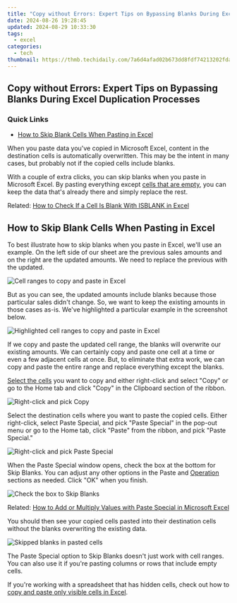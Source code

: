 ```yaml
---
title: "Copy without Errors: Expert Tips on Bypassing Blanks During Excel Duplication Processes"
date: 2024-08-26 19:28:45
updated: 2024-08-29 10:33:30
tags:
  - excel
categories:
  - tech
thumbnail: https://thmb.techidaily.com/7a6d4afad02b673dd8fdf74213202fda14f2e9bab9fdc0e7dfd2736277416b15.jpg
---
```


## Copy without Errors: Expert Tips on Bypassing Blanks During Excel Duplication Processes

### Quick Links

* [How to Skip Blank Cells When Pasting in Excel](https://review-topics.techidaily.com/how-to-transfer-whatsapp-from-iphone-se-2022-to-other-iphone-15-pro-max-devices-drfone-by-drfone-transfer-whatsapp-from-ios-transfer-whatsapp-from-ios/)

 When you paste data you've copied in Microsoft Excel, content in the destination cells is automatically overwritten. This may be the intent in many cases, but probably not if the copied cells include blanks.

 With a couple of extra clicks, you can skip blanks when you paste in Microsoft Excel. By pasting everything except [cells that are empty](https://ios-unlock.techidaily.com/in-2024-iphone-12-pro-asking-for-passcode-after-ios-1714-update-what-to-do-by-drfone-ios/), you can keep the data that's already there and simply replace the rest.

Related: [How to Check If a Cell Is Blank With ISBLANK in Excel](https://tech-savvy.techidaily.com/1723808302722-effortless-guide-setting-up-your-ps4-remote-play-on-android-devices-in-just-three-simple-steps/) 

##  How to Skip Blank Cells When Pasting in Excel

 To best illustrate how to skip blanks when you paste in Excel, we'll use an example. On the left side of our sheet are the previous sales amounts and on the right are the updated amounts. We need to replace the previous with the updated.

![Cell ranges to copy and paste in Excel](https://static1.howtogeekimages.com/wordpress/wp-content/uploads/2021/10/PreviousUpdated-ExcelSkipBlanks.png) 

 But as you can see, the updated amounts include blanks because those particular sales didn't change. So, we want to keep the existing amounts in those cases as-is. We've highlighted a particular example in the screenshot below.

![Highlighted cell ranges to copy and paste in Excel](https://static1.howtogeekimages.com/wordpress/wp-content/uploads/2021/10/PreviousUpdatedHighlighted-ExcelSkipBlanks.png) 

 If we copy and paste the updated cell range, the blanks will overwrite our existing amounts. We can certainly copy and paste one cell at a time or even a few adjacent cells at once. But, to eliminate that extra work, we can copy and paste the entire range and replace everything except the blanks.

[Select the cells](https://buynow-tips.techidaily.com/exploring-a-ravaged-world-on-motorcycle-in-days-gone-our-comprehhavis-review/) you want to copy and either right-click and select "Copy" or go to the Home tab and click "Copy" in the Clipboard section of the ribbon.

![Right-click and pick Copy](https://static1.howtogeekimages.com/wordpress/wp-content/uploads/2021/10/CopyUpdated-ExcelSkipBlanks.png) 

 Select the destination cells where you want to paste the copied cells. Either right-click, select Paste Special, and pick "Paste Special" in the pop-out menu or go to the Home tab, click "Paste" from the ribbon, and pick "Paste Special."

![Right-click and pick Paste Special](https://static1.howtogeekimages.com/wordpress/wp-content/uploads/2021/10/PasteUpdated-ExcelSkipBlanks.png) 

 When the Paste Special window opens, check the box at the bottom for Skip Blanks. You can adjust any other options in the Paste and [Operation](https://extra-support.techidaily.com/2024-approved-step-by-step-perfectly-sharing-your-photography-on-youtube/) sections as needed. Click "OK" when you finish.

![Check the box to Skip Blanks](https://static1.howtogeekimages.com/wordpress/wp-content/uploads/2021/10/PasteSpecial-ExcelSkipBlanks.png) 

Related: [How to Add or Multiply Values with Paste Special in Microsoft Excel](https://extra-support.techidaily.com/2024-approved-step-by-step-perfectly-sharing-your-photography-on-youtube/) 

 You should then see your copied cells pasted into their destination cells without the blanks overwriting the existing data.

![Skipped blanks in pasted cells](https://static1.howtogeekimages.com/wordpress/wp-content/uploads/2021/10/PreviousUpdatedSkippedBlanks-ExcelSkipBlanks.png) 

 The Paste Special option to Skip Blanks doesn't just work with cell ranges. You can also use it if you're pasting columns or rows that include empty cells.

 If you're working with a spreadsheet that has hidden cells, check out how to [copy and paste only visible cells in Excel](https://android-location.techidaily.com/9-best-free-android-monitoring-apps-to-monitor-phone-remotely-for-your-vivo-y100a-drfone-by-drfone-virtual/).

<ins class="adsbygoogle"
     style="display:block"
     data-ad-format="autorelaxed"
     data-ad-client="ca-pub-7571918770474297"
     data-ad-slot="1223367746"></ins>



<ins class="adsbygoogle"
     style="display:block"
     data-ad-client="ca-pub-7571918770474297"
     data-ad-slot="8358498916"
     data-ad-format="auto"
     data-full-width-responsive="true"></ins>

